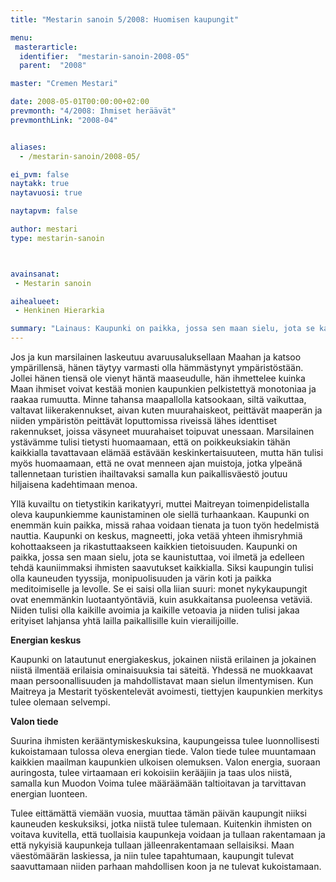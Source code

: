 ```yaml
---
title: "Mestarin sanoin 5/2008: Huomisen kaupungit"

menu:
 masterarticle:
  identifier:  "mestarin-sanoin-2008-05"
  parent:  "2008"

master: "Cremen Mestari"

date: 2008-05-01T00:00:00+02:00
prevmonth: "4/2008: Ihmiset heräävät"
prevmonthLink: "2008-04"


aliases:
  - /mestarin-sanoin/2008-05/

ei_pvm: false
naytakk: true
naytavuosi: true

naytapvm: false

author: mestari
type: mestarin-sanoin



avainsanat:
 - Mestarin sanoin

aihealueet:
 - Henkinen Hierarkia

summary: "Lainaus: Kaupunki on paikka, jossa sen maan sielu, jota se kaunistuttaa, voi ilmetä ja edelleen tehdä kauniimmaksi ihmisten saavutukset kaikkialla. Siksi kaupungin tulisi olla kauneuden tyyssija, monipuolisuuden ja värin koti ja paikka meditoimiselle ja levolle."
---
```

<p>Jos ja kun marsilainen laskeutuu avaruusaluksellaan Maahan ja katsoo ympärillensä, hänen täytyy varmasti olla hämmästynyt ympäristöstään. Jollei hänen tiensä ole vienyt häntä maaseudulle, hän ihmettelee kuinka Maan ihmiset voivat kestää monien kaupunkien pelkistettyä monotoniaa ja raakaa rumuutta. Minne tahansa maapallolla katsookaan, siltä vaikuttaa, valtavat liikerakennukset, aivan kuten muurahaiskeot, peittävät maaperän ja niiden ympäristön peittävät loputtomissa riveissä lähes identtiset rakennukset, joissa väsyneet muurahaiset toipuvat unessaan. Marsilainen ystävämme tulisi tietysti huomaamaan, että on poikkeuksiakin tähän kaikkialla tavattavaan elämää estävään keskinkertaisuuteen, mutta hän tulisi myös huomaamaan, että ne ovat menneen ajan muistoja, jotka ylpeänä tallennetaan turistien ihailtavaksi samalla kun paikallisväestö joutuu hiljaisena kadehtimaan menoa.</p>
<p>Yllä kuvailtu on tietystikin karikatyyri, muttei Maitreyan toimenpidelistalla oleva kaupunkiemme kaunistaminen ole siellä turhaankaan. Kaupunki on enemmän kuin paikka, missä rahaa voidaan tienata ja tuon työn hedelmistä nauttia. Kaupunki on keskus, magneetti, joka vetää yhteen ihmisryhmiä kohottaakseen ja rikastuttaakseen kaikkien tietoisuuden. Kaupunki on paikka, jossa sen maan sielu, jota se kaunistuttaa, voi ilmetä ja edelleen tehdä kauniimmaksi ihmisten saavutukset kaikkialla. Siksi kaupungin tulisi olla kauneuden tyyssija, monipuolisuuden ja värin koti ja paikka meditoimiselle ja levolle. Se ei saisi olla liian suuri: monet nykykaupungit ovat enemmänkin luotaantyöntäviä, kuin asukkaitansa puoleensa vetäviä. Niiden tulisi olla kaikille avoimia ja kaikille vetoavia ja niiden tulisi jakaa erityiset lahjansa yhtä lailla paikallisille kuin vierailijoille.</p>
<p><strong>Energian keskus</strong></p>
<p>Kaupunki on latautunut energiakeskus, jokainen niistä erilainen ja jokainen niistä ilmentää erilaisia ominaisuuksia tai säteitä. Yhdessä ne muokkaavat maan persoonallisuuden ja mahdollistavat maan sielun ilmentymisen. Kun Maitreya ja Mestarit työskentelevät avoimesti, tiettyjen kaupunkien merkitys tulee olemaan selvempi.</p>
<p><strong>Valon tiede</strong></p>
<p>Suurina ihmisten kerääntymiskeskuksina, kaupungeissa tulee luonnollisesti kukoistamaan tulossa oleva energian tiede. Valon tiede tulee muuntamaan kaikkien maailman kaupunkien ulkoisen olemuksen. Valon energia, suoraan auringosta, tulee virtaamaan eri kokoisiin kerääjiin ja taas ulos niistä, samalla kun Muodon Voima tulee määräämään taltioitavan ja tarvittavan energian luonteen.</p>
<p>Tulee eittämättä viemään vuosia, muuttaa tämän päivän kaupungit niiksi kauneuden keskuksiksi, jotka niistä tulee tulemaan. Kuitenkin ihmisten on voitava kuvitella, että tuollaisia kaupunkeja voidaan ja tullaan rakentamaan ja että nykyisiä kaupunkeja tullaan jälleenrakentamaan sellaisiksi. Maan väestömäärän laskiessa, ja niin tulee tapahtumaan, kaupungit tulevat saavuttamaan niiden parhaan mahdollisen koon ja ne tulevat kukoistamaan.</p>